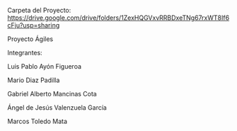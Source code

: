 Carpeta del Proyecto: https://drive.google.com/drive/folders/1ZexHQGVxvRRBDxeTNg67rxWT8If6cFju?usp=sharing

Proyecto Ágiles

Integrantes:

Luis Pablo Ayón Figueroa

Mario Diaz Padilla

Gabriel Alberto Mancinas Cota

Ángel de Jesús Valenzuela García

Marcos Toledo Mata

